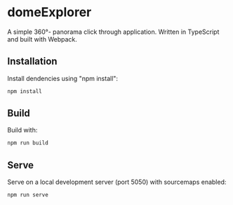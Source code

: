 # domeExplorer
A simple 360°- panorama click through application. 
Written in TypeScript and built with Webpack.
## Installation
Install dendencies using "npm install": 
```bash
npm install
```
## Build
Build with:
```bash
npm run build
```
## Serve
Serve on a local development server (port 5050) with sourcemaps enabled:
```bash
npm run serve
```
